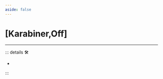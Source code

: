 ```yaml
---
aside: false
---
```

# <py>[<labor>Karabiner</labor>,<motor>Off</motor>]</py>

---

<!-- =================================================== -->
<!-- =================================================== -->
<!-- =================================================== -->
<!-- =================================================== -->
<!-- =================================================== -->
::: details 🛠

-

:::
